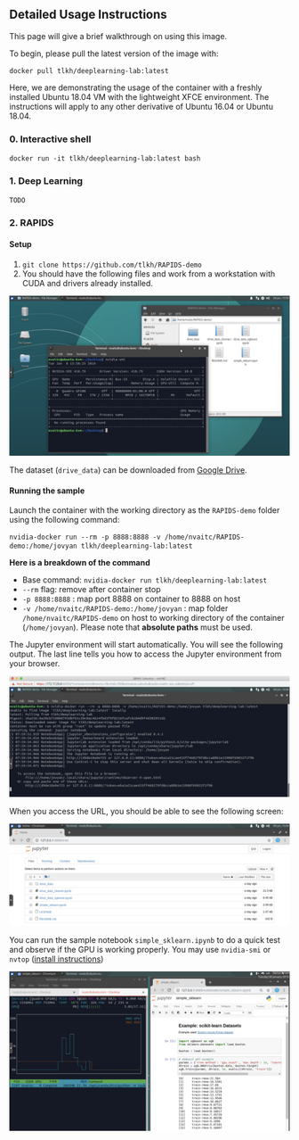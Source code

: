 ## Detailed Usage Instructions

This page will give a brief walkthrough on using this image.

To begin, please pull the latest version of the image with:

```
docker pull tlkh/deeplearning-lab:latest
```

Here, we are demonstrating the usage of the container with a freshly installed Ubuntu 18.04 VM with the lightweight XFCE environment. The instructions will apply to any other derivative of Ubuntu 16.04 or Ubuntu 18.04.

### 0. Interactive shell

```
docker run -it tlkh/deeplearning-lab:latest bash
```

### 1. Deep Learning

```
TODO
```

### 2. RAPIDS

#### Setup

1. `git clone https://github.com/tlkh/RAPIDS-demo`
2. You should have the following files and work from a workstation with CUDA and drivers already installed.

![starting](images/start.jpg)

The dataset (`drive_data`) can be downloaded from [Google Drive](https://drive.google.com/file/d/1VFyqGKVVI4t15Xp9zdFdk7068IZYxn84/view?usp=sharing).

#### Running the sample

Launch the container with the working directory as the `RAPIDS-demo` folder using the following command:

```
nvidia-docker run --rm -p 8888:8888 -v /home/nvaitc/RAPIDS-demo:/home/jovyan tlkh/deeplearning-lab:latest
```

**Here is a breakdown of the command**

* Base command: `nvidia-docker run tlkh/deeplearning-lab:latest`
* `--rm` flag: remove after container stop
* `-p 8888:8888` : map port 8888 on container to 8888 on host
* `-v /home/nvaitc/RAPIDS-demo:/home/jovyan` : map folder `/home/nvaitc/RAPIDS-demo` on host to working directory of the container (`/home/jovyan`). Please note that **absolute paths** must be used.

The Jupyter environment will start automatically. You will see the following output. The last line tells you how to access the Jupyter environment from your browser.

![docker run](images/docker_run.jpg)

When you access the URL, you should be able to see the following screen:

![](images/jupyter.jpg)

You can run the sample notebook `simple_sklearn.ipynb` to do a quick test and observe if the GPU is working properly. You may use `nvidia-smi` or `nvtop` ([install instructions](https://github.com/Syllo/nvtop/blob/master/README.markdown))

![](images/run_jupyter.jpg)